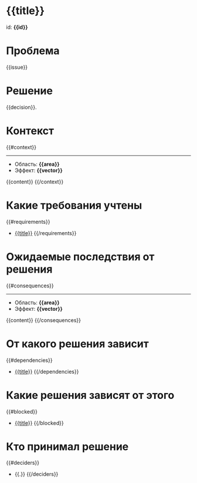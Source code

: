 # {{title}}
id: **{{id}}**

# Проблема
{{issue}}

# Решение
{{decision}}.

# Контекст
{{#context}}
___
* Область: **{{area}}**
* Эффект: **{{vector}}**

{{content}} 
{{/context}}

# Какие требования учтены
{{#requirements}}
* [{{title}}]({{link}})
{{/requirements}}

# Ожидаемые последствия от решения
{{#consequences}}
___
* Область: **{{area}}**
* Эффект: **{{vector}}**

{{content}}
{{/consequences}}

# От какого решения зависит
{{#dependencies}}
* [{{title}}]({{link}})
{{/dependencies}}

# Какие решения зависят от этого
{{#blocked}}
* [{{title}}]({{link}})
{{/blocked}}

# Кто принимал решение
{{#deciders}}
* {{.}}
{{/deciders}}

